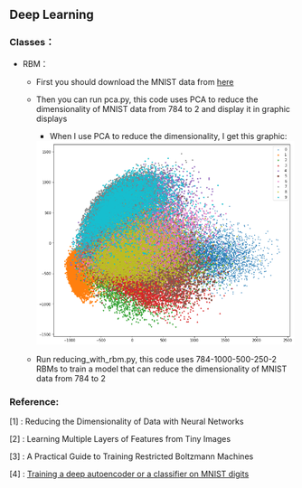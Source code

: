 ## Deep Learning

### Classes：
* RBM：
  
  * First you should download the MNIST data from [here](http://yann.lecun.com/exdb/mnist/)
  
  * Then you can run pca.py, this code uses PCA to reduce the dimensionality of MNIST data from 784 to 2 and display it in graphic displays 
  
    * When I use PCA to reduce the dimensionality, I get this graphic:
    
    <div align=center>
     <img src='https://github.com/Linsong-Xu/Deep_Learning/blob/master/rbm/pca_reduce.png'>
    </div>
  
  * Run reducing_with_rbm.py, this code uses 784-1000-500-250-2 RBMs to train a model that can reduce the dimensionality of MNIST data from 784 to 2 

### Reference:
[1] : Reducing the Dimensionality of Data with Neural Networks

[2] : Learning Multiple Layers of Features from Tiny Images

[3] : A Practical Guide to Training Restricted Boltzmann Machines

[4] : [Training a deep autoencoder or a classifier on MNIST digits](http://www.cs.toronto.edu/~hinton/MatlabForSciencePaper.html)

